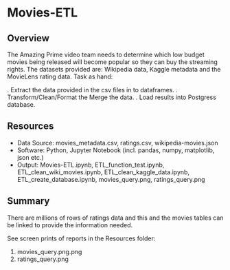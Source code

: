 # Movies-ETL

## Overview
The Amazing Prime video team needs to determine which low budget movies being released will become popular so they can buy the streaming rights. The datasets provided are: Wikipedia data, Kaggle metadata and the MovieLens rating data. Task as hand:

. Extract the data provided in the csv files in to dataframes.
. Transform/Clean/Format the Merge the data.
. Load results into Postgress database.


## Resources
- Data Source: movies_metadata.csv, ratings.csv, wikipedia-movies.json
- Software: Python, Jupyter Notebook (incl. pandas, numpy, matplotlib, json etc.)
- Output: Movies-ETL.ipynb, ETL_function_test.ipynb, ETL_clean_wiki_movies.ipynb, ETL_clean_kaggle_data.ipynb, ETL_create_database.ipynb, movies_query.png, ratings_query.png


## Summary
There are millions of rows of ratings data and this and the movies tables can be linked to provide the information needed.

See screen prints of reports in the Resources folder:
1. movies_query.png.png
2. ratings_query.png
